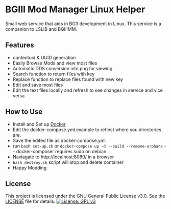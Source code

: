 # BGIII Mod Manager Linux Helper

Small web service that aids in BG3 development in Linux.
This service is a companion to LSLIB and BGIIIMM.

## Features
- contentuid & UUID generation
- Easily Browse Mods and view most files
- Automatic DDS conversion into png for viewing
- Search function to return files with key
- Replace function to replace files found with new key
- Edit and save most files
- Edit the text files locally and refresh to see changes in service and vice versa

## How to Use
- Install and Set up [Docker](https://docs.docker.com/engine/install/)
- Edit the docker-compose.yml.example to reflect where you directories are.
- Save the edited file as docker-compose.yml
- run `bash set-up.sh` or `docker-compose up -d --build --remove-orphans`
-- docker-composer requires sudo on debian
- Naviagate to http://localhost:8080/ in a browser
- `bash destroy.sh` script will stop and delete container
- Happy Modding

## License
This project is licensed under the GNU General Public License v3.0. See the [LICENSE](./LICENSE/txt) file for details.
[![License: GPL v3](https://img.shields.io/badge/License-GPLv3-blue.svg)](https://www.gnu.org/licenses/gpl-3.0)
